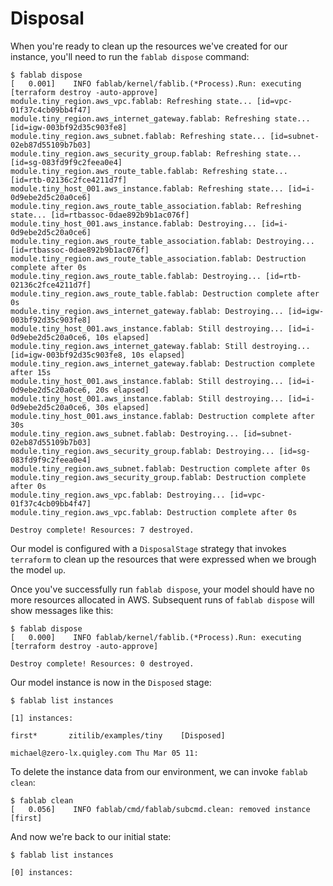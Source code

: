 # Disposal

When you're ready to clean up the resources we've created for our instance, you'll need to run the `fablab dispose` command:

```
$ fablab dispose
[   0.001]    INFO fablab/kernel/fablib.(*Process).Run: executing [terraform destroy -auto-approve]
module.tiny_region.aws_vpc.fablab: Refreshing state... [id=vpc-01f37c4cb09bb4f47]
module.tiny_region.aws_internet_gateway.fablab: Refreshing state... [id=igw-003bf92d35c903fe8]
module.tiny_region.aws_subnet.fablab: Refreshing state... [id=subnet-02eb87d55109b7b03]
module.tiny_region.aws_security_group.fablab: Refreshing state... [id=sg-083fd9f9c2feea0e4]
module.tiny_region.aws_route_table.fablab: Refreshing state... [id=rtb-02136c2fce4211d7f]
module.tiny_host_001.aws_instance.fablab: Refreshing state... [id=i-0d9ebe2d5c20a0ce6]
module.tiny_region.aws_route_table_association.fablab: Refreshing state... [id=rtbassoc-0dae892b9b1ac076f]
module.tiny_host_001.aws_instance.fablab: Destroying... [id=i-0d9ebe2d5c20a0ce6]
module.tiny_region.aws_route_table_association.fablab: Destroying... [id=rtbassoc-0dae892b9b1ac076f]
module.tiny_region.aws_route_table_association.fablab: Destruction complete after 0s
module.tiny_region.aws_route_table.fablab: Destroying... [id=rtb-02136c2fce4211d7f]
module.tiny_region.aws_route_table.fablab: Destruction complete after 0s
module.tiny_region.aws_internet_gateway.fablab: Destroying... [id=igw-003bf92d35c903fe8]
module.tiny_host_001.aws_instance.fablab: Still destroying... [id=i-0d9ebe2d5c20a0ce6, 10s elapsed]
module.tiny_region.aws_internet_gateway.fablab: Still destroying... [id=igw-003bf92d35c903fe8, 10s elapsed]
module.tiny_region.aws_internet_gateway.fablab: Destruction complete after 15s
module.tiny_host_001.aws_instance.fablab: Still destroying... [id=i-0d9ebe2d5c20a0ce6, 20s elapsed]
module.tiny_host_001.aws_instance.fablab: Still destroying... [id=i-0d9ebe2d5c20a0ce6, 30s elapsed]
module.tiny_host_001.aws_instance.fablab: Destruction complete after 30s
module.tiny_region.aws_subnet.fablab: Destroying... [id=subnet-02eb87d55109b7b03]
module.tiny_region.aws_security_group.fablab: Destroying... [id=sg-083fd9f9c2feea0e4]
module.tiny_region.aws_subnet.fablab: Destruction complete after 0s
module.tiny_region.aws_security_group.fablab: Destruction complete after 0s
module.tiny_region.aws_vpc.fablab: Destroying... [id=vpc-01f37c4cb09bb4f47]
module.tiny_region.aws_vpc.fablab: Destruction complete after 0s

Destroy complete! Resources: 7 destroyed.
```

Our model is configured with a `DisposalStage` strategy that invokes `terraform` to clean up the resources that were expressed when we brough the model `up`.

Once you've successfully run `fablab dispose`, your model should have no more resources allocated in AWS. Subsequent runs of `fablab dispose` will show messages like this:

```
$ fablab dispose
[   0.000]    INFO fablab/kernel/fablib.(*Process).Run: executing [terraform destroy -auto-approve]

Destroy complete! Resources: 0 destroyed.
```

Our model instance is now in the `Disposed` stage:

```
$ fablab list instances

[1] instances:

first*       zitilib/examples/tiny    [Disposed]

michael@zero-lx.quigley.com Thu Mar 05 11:
```

To delete the instance data from our environment, we can invoke `fablab clean`:

```
$ fablab clean
[   0.056]    INFO fablab/cmd/fablab/subcmd.clean: removed instance [first]
```

And now we're back to our initial state:

```
$ fablab list instances

[0] instances:

```